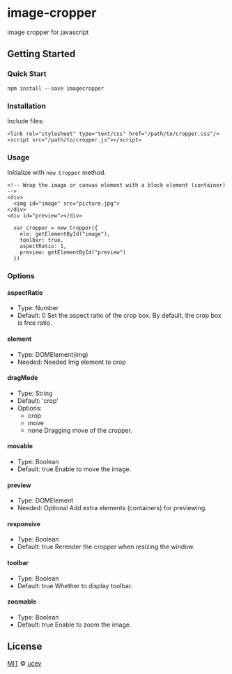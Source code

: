 # image-cropper
image cropper for javascript

## Getting Started

### Quick Start
```
npm install --save imagecropper
```

### Installation
Include files:  
```
<link rel="stylesheet" type="text/css" href="/path/to/cropper.css"/>
<script src="/path/to/cropper.js"></script>
```

### Usage
Initialize with `new Cropper` method.  
```
<!-- Wrap the image or canvas element with a block element (container) -->
<div>
  <img id="image" src="picture.jpg">
</div>
<div id="preview"></div>
```

```
  var cropper = new Cropper({
    ele: getElementById("image"),
    toolbar: true, 
    aspectRatio: 1,
    preview: getElementById("preview")
  })
```

### Options

#### aspectRatio
+ Type: Number
+ Default: 0
Set the aspect ratio of the crop box. By default, the crop box is free ratio.  
#### element

+ Type: DOMElement(img)
+ Needed: Needed
Img element to crop

#### dragMode
+ Type: String
+ Default: 'crop'
+ Options:  
  * crop
  * move
  * none
Dragging move of the cropper.

#### movable
+ Type: Boolean
+ Default: true
Enable to move the image.

#### preview
+ Type: DOMElement
+ Needed: Optional
Add extra elements (containers) for previewing.

#### responsive
+ Type: Boolean
+ Default: true
Rerender the cropper when resizing the window.

#### toolbar
+ Type: Boolean
+ Default: true
Whether to display toolbar.

#### zoomable
+ Type: Boolean
+ Default: true
Enable to zoom the image.

## License
[MIT](https://opensource.org/licenses/MIT) &copy; [ucev](https://github.com/ucev)